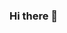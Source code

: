 ### Hi there 👋

<!--
**QJune/QJune** is a ✨ _special_ ✨ repository because its `README.md` (this file) appears on your GitHub profile.
![Most Used Languages](https://github-readme-stats.vercel.app/api/top-langs/?username=QJune&theme=dark&layout=compact)
Here are some ideas to get you started:

- 🔭 I’m currently working on ...
- 🌱 I’m currently learning ...
- 👯 I’m looking to collaborate on ...
- 🤔 I’m looking for help with ...
- 💬 Ask me about ...
- 📫 How to reach me: ...
- 😄 Pronouns: ...
- ⚡ Fun fact: ...
-->
